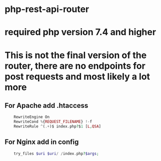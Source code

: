 # php-rest-api-router
# required php version 7.4 and higher
# This is not the final version of the router, there are no endpoints for post requests and most likely a lot more

## For Apache add .htaccess
```php
    RewriteEngine On
    RewriteCond %{REQUEST_FILENAME} !-f
    RewriteRule ^(.+)$ index.php?$1 [L,QSA]
```

## For Nginx add in config
```php
    try_files $uri $uri/ /index.php?$args;
```
